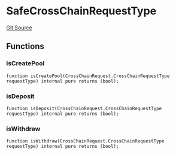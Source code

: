 # SafeCrossChainRequestType
[Git Source](https://github.com/coin-sequence/coinsequence-core/blob/4fa1dfc99772407d2599ed268e3fe9c429c7e2d8/src/libraries/SafeCrossChainRequestType.sol)


## Functions
### isCreatePool


```solidity
function isCreatePool(CrossChainRequest.CrossChainRequestType requestType) internal pure returns (bool);
```

### isDeposit


```solidity
function isDeposit(CrossChainRequest.CrossChainRequestType requestType) internal pure returns (bool);
```

### isWithdraw


```solidity
function isWithdraw(CrossChainRequest.CrossChainRequestType requestType) internal pure returns (bool);
```

